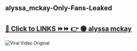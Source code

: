 
 ## alyssa_mckay-Only-Fans-Leaked

# <h2><a href="https://clipsfans.com/alyssa_mckay&ref=git">🔗 Click to LINKS ⏩⏩ 👉 🟢 alyssa mckay </a></h2>

<a href="https://clipsfans.com/alyssa_mckay&ref=git" rel="nofollow" data-target="animated-image.originalLink"><img src="https://i.ibb.co.com/xMMVF88/686577567.gif" alt="Viral Video Original" style="max-width: 100%; display: inline-block;" data-target="animated-image.originalImage"></a>
